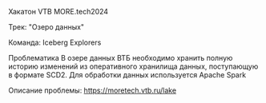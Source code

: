 Хакатон VTB MORE.tech2024

Трек: "Озеро данных"

Команда: Iceberg Explorers

Проблематика
В озере данных ВТБ необходимо хранить полную историю изменений из оперативного хранилища данных, поступающую в формате SCD2.
Для обработки данных используется Apache Spark

Описание проблемы: https://moretech.vtb.ru/lake
